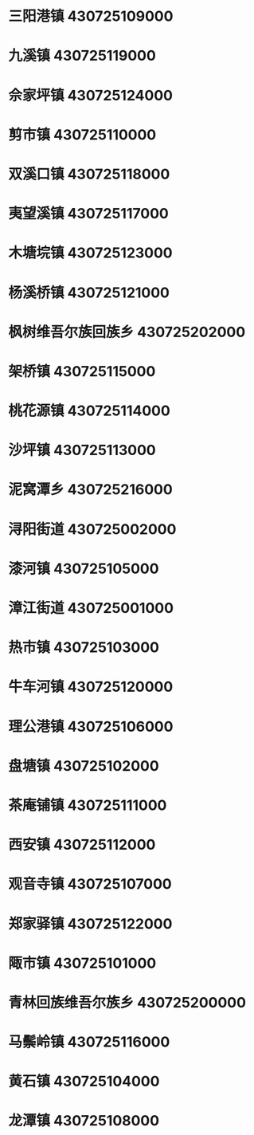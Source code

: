 # 三阳港镇 430725109000
# 九溪镇 430725119000
# 佘家坪镇 430725124000
# 剪市镇 430725110000
# 双溪口镇 430725118000
# 夷望溪镇 430725117000
# 木塘垸镇 430725123000
# 杨溪桥镇 430725121000
# 枫树维吾尔族回族乡 430725202000
# 架桥镇 430725115000
# 桃花源镇 430725114000
# 沙坪镇 430725113000
# 泥窝潭乡 430725216000
# 浔阳街道 430725002000
# 漆河镇 430725105000
# 漳江街道 430725001000
# 热市镇 430725103000
# 牛车河镇 430725120000
# 理公港镇 430725106000
# 盘塘镇 430725102000
# 茶庵铺镇 430725111000
# 西安镇 430725112000
# 观音寺镇 430725107000
# 郑家驿镇 430725122000
# 陬市镇 430725101000
# 青林回族维吾尔族乡 430725200000
# 马鬃岭镇 430725116000
# 黄石镇 430725104000
# 龙潭镇 430725108000
